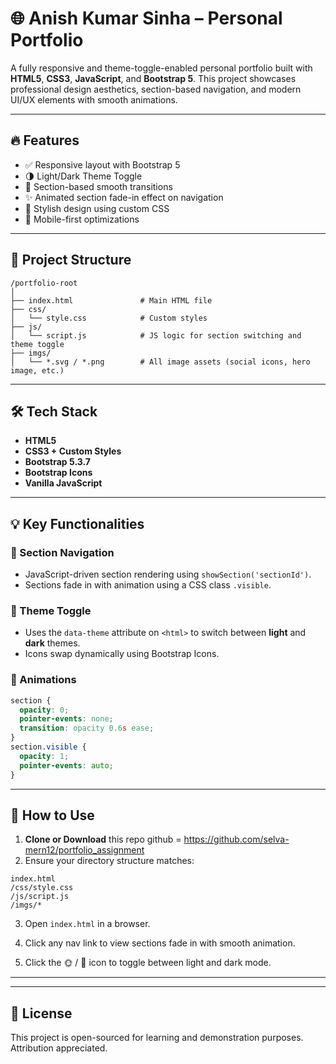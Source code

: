 # 🌐 Anish Kumar Sinha – Personal Portfolio

A fully responsive and theme-toggle-enabled personal portfolio built with **HTML5**, **CSS3**, **JavaScript**, and **Bootstrap 5**. This project showcases professional design aesthetics, section-based navigation, and modern UI/UX elements with smooth animations.

---

## 🔥 Features

* ✅ Responsive layout with Bootstrap 5
* 🌗 Light/Dark Theme Toggle
* 🚀 Section-based smooth transitions
* ✨ Animated section fade-in effect on navigation
* 🎨 Stylish design using custom CSS
* 📱 Mobile-first optimizations

---

## 📁 Project Structure

```
/portfolio-root
│
├── index.html               # Main HTML file
├── css/
│   └── style.css            # Custom styles
├── js/
│   └── script.js            # JS logic for section switching and theme toggle
├── imgs/
│   └── *.svg / *.png        # All image assets (social icons, hero image, etc.)
```

---

## 🛠️ Tech Stack

* **HTML5**
* **CSS3 + Custom Styles**
* **Bootstrap 5.3.7**
* **Bootstrap Icons**
* **Vanilla JavaScript**

---

## 💡 Key Functionalities

### 🔀 Section Navigation

* JavaScript-driven section rendering using `showSection('sectionId')`.
* Sections fade in with animation using a CSS class `.visible`.

### 🌙 Theme Toggle

* Uses the `data-theme` attribute on `<html>` to switch between **light** and **dark** themes.
* Icons swap dynamically using Bootstrap Icons.

### 🧠 Animations

```css
section {
  opacity: 0;
  pointer-events: none;
  transition: opacity 0.6s ease;
}
section.visible {
  opacity: 1;
  pointer-events: auto;
}
```

---

## 🚧 How to Use

1. **Clone or Download** this repo
   github = https://github.com/selva-mern12/portfolio_assignment
2. Ensure your directory structure matches:

```
index.html
/css/style.css
/js/script.js
/imgs/*
```

3. Open `index.html` in a browser.

4. Click any nav link to view sections fade in with smooth animation.

5. Click the 🌞 / 🌙 icon to toggle between light and dark mode.

---

---

## 📝 License

This project is open-sourced for learning and demonstration purposes. Attribution appreciated.
